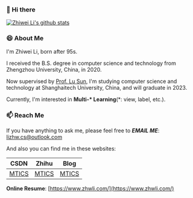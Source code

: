 ### 👋 Hi there

[![Zhiwei Li's github stats](https://github-readme-stats.vercel.app/api?username=mtics&show_icons=true)](https://github.com/anuraghazra/github-readme-stats)

### 😄 About Me

I'm Zhiwei Li, born after 95s.

I received the B.S. degree in computer science and technology from Zhengzhou University, China, in 2020.

Now supervised by [Prof. Lu Sun](http://faculty.sist.shanghaitech.edu.cn/sunlu/), I'm studying computer science and technology at Shanghaitech University, China, and will graduate in 2023.

Currently, I'm interested in **Multi-\* Learning**(*: view, label, etc.). 

### 📫 Reach Me
If you have anything to ask me, please feel free to ***EMAIL ME***: [lizhw.cs@outlook.com](mailto:lizhw.cs@outlook.com)

And also you can find me in these websites:

|              CSDN               |                         Zhihu                          |                   Blog                    |
| :-------------------------------: | :----------------------------------------------------: | :-------------------------------------------: |
| [MTICS](https://study.blog.csdn.net/) | [MTICS](https://www.zhihu.com/people/li-zhi-wei-42-59) | [MTICS](https://mtics.top) |

**Online Resume**: [https://www.zhwli.com/](https://www.zhwli.com/)

<!--
**mtics/mtics** is a ✨ _special_ ✨ repository because its `README.md` (this file) appears on your GitHub profile.

Here are some ideas to get you started:

- 🔭 I’m currently working on ...
- 🌱 I’m currently learning ...
- 👯 I’m looking to collaborate on ...
- 🤔 I’m looking for help with ...
- 💬 Ask me about ...
- 📫 How to reach me: ...
- 😄 Pronouns: ...
- ⚡ Fun fact: ...
-->
